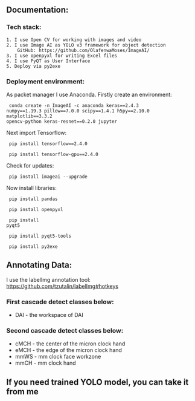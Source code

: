 ## Documentation:

### Tech stack:
    1. I use Open CV for working with images and video
    2. I use Image AI as YOLO v3 framework for object detection
        GitHub: https://github.com/OlafenwaMoses/ImageAI/
    3. I use openpyxl for writing Excel files
    4. I use PyQT as User Interface
    5. Deploy via py2exe
    
### Deployment environment:
As packet manager I use Anaconda. Firstly create an environment:
    <pre><code>
    conda create -n ImageAI -c anaconda keras==2.4.3 numpy==1.19.3 pillow==7.0.0 scipy==1.4.1 h5py==2.10.0 matplotlib==3.3.2 opencv-python keras-resnet==0.2.0 jupyter
    </code></pre>
Next import Tensorflow:
    <pre><code>
    pip install tensorflow==2.4.0
    </code></pre>
    <pre><code>
    pip install tensorflow-gpu==2.4.0
    </code></pre>
Check for updates:
    <pre><code>
    pip install imageai --upgrade
    </code></pre>
Now install libraries:
    <pre><code>
    pip install pandas
    </code></pre>
    <pre><code>
    pip install openpyxl
    </code></pre>
    <pre><code>
    pip install pyqt5
    </code></pre>
    <pre><code>
    pip install pyqt5-tools
    </code></pre>
    <pre><code>
    pip install py2exe
    </code></pre>
    
    
## Annotating Data:
I use the labelImg annotation tool:
https://github.com/tzutalin/labelImg#hotkeys

### First cascade detect classes below:
- DAI - the workspace of DAI

### Second cascade detect classes below:

- cMCH - the center of the micron clock hand
- eMCH - the edge of the micron clock hand
- mmWS - mm clock face workzone
- mmCH - mm clock hand

## If you need trained YOLO model, you can take it from me
